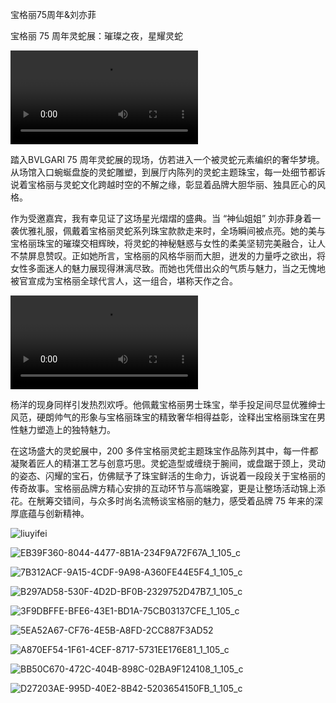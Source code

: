 宝格丽75周年&刘亦菲

宝格丽 75 周年灵蛇展：璀璨之夜，星耀灵蛇

<video src="C:\Users\Administrator\Documents\myworknet\02worknet\public\images\baogeli75liuyifei\baogeli01.mp4"></video>

踏入BVLGARI 75 周年灵蛇展的现场，仿若进入一个被灵蛇元素编织的奢华梦境。从场馆入口蜿蜒盘旋的灵蛇雕塑，到展厅内陈列的灵蛇主题珠宝，每一处细节都诉说着宝格丽与灵蛇文化跨越时空的不解之缘，彰显着品牌大胆华丽、独具匠心的风格。

作为受邀嘉宾，我有幸见证了这场星光熠熠的盛典。当 “神仙姐姐” 刘亦菲身着一袭优雅礼服，佩戴着宝格丽灵蛇系列珠宝款款走来时，全场瞬间被点亮。她的美与宝格丽珠宝的璀璨交相辉映，将灵蛇的神秘魅惑与女性的柔美坚韧完美融合，让人不禁屏息赞叹。正如她所言，宝格丽的风格华丽而大胆，迸发的力量呼之欲出，将女性多面迷人的魅力展现得淋漓尽致。而她也凭借出众的气质与魅力，当之无愧地被官宣成为宝格丽全球代言人，这一组合，堪称天作之合。

<video src="C:\Users\Administrator\Documents\myworknet\02worknet\public\images\baogeli75liuyifei\01e41c7009b6520c01037103870f15fd9e_258.mp4"></video>

杨洋的现身同样引发热烈欢呼。他佩戴宝格丽男士珠宝，举手投足间尽显优雅绅士风范，硬朗帅气的形象与宝格丽珠宝的精致奢华相得益彰，诠释出宝格丽珠宝在男性魅力塑造上的独特魅力。

在这场盛大的灵蛇展中，200 多件宝格丽灵蛇主题珠宝作品陈列其中，每一件都凝聚着匠人的精湛工艺与创意巧思。灵蛇造型或缠绕于腕间，或盘踞于颈上，灵动的姿态、闪耀的宝石，仿佛赋予了珠宝鲜活的生命力，诉说着一段段关于宝格丽的传奇故事。宝格丽品牌方精心安排的互动环节与高端晚宴，更是让整场活动锦上添花。在觥筹交错间，与众多时尚名流畅谈宝格丽的魅力，感受着品牌 75 年来的深厚底蕴与创新精神。



![liuyifei](C:\Users\Administrator\Documents\myworknet\02worknet\public\images\baogeli75liuyifei\liuyifei.jpeg)

![EB39F360-8044-4477-8B1A-234F9A72F67A_1_105_c](C:\Users\Administrator\Documents\myworknet\02worknet\public\images\baogeli75liuyifei\EB39F360-8044-4477-8B1A-234F9A72F67A_1_105_c.jpeg)

![7B312ACF-9A15-4CDF-9A98-A360FE44E5F4_1_105_c](C:\Users\Administrator\Documents\myworknet\02worknet\public\images\baogeli75liuyifei\7B312ACF-9A15-4CDF-9A98-A360FE44E5F4_1_105_c.jpeg)

![B297AD58-530F-4D2D-BF0B-2329752D47B7_1_105_c](C:\Users\Administrator\Documents\myworknet\02worknet\public\images\baogeli75liuyifei\B297AD58-530F-4D2D-BF0B-2329752D47B7_1_105_c.jpeg)

![3F9DBFFE-BFE6-43E1-BD1A-75CB03137CFE_1_105_c](C:\Users\Administrator\Documents\myworknet\02worknet\public\images\baogeli75liuyifei\3F9DBFFE-BFE6-43E1-BD1A-75CB03137CFE_1_105_c.jpeg)

![5EA52A67-CF76-4E5B-A8FD-2CC887F3AD52](C:\Users\Administrator\Documents\myworknet\02worknet\public\images\baogeli75liuyifei\5EA52A67-CF76-4E5B-A8FD-2CC887F3AD52.jpeg)

![A870EF54-1F61-4CEF-8717-5731EE176E81_1_105_c](C:\Users\Administrator\Documents\myworknet\02worknet\public\images\baogeli75liuyifei\A870EF54-1F61-4CEF-8717-5731EE176E81_1_105_c.jpeg)

![BB50C670-472C-404B-898C-02BA9F124108_1_105_c](C:\Users\Administrator\Documents\myworknet\02worknet\public\images\baogeli75liuyifei\BB50C670-472C-404B-898C-02BA9F124108_1_105_c.jpeg)

![D27203AE-995D-40E2-8B42-5203654150FB_1_105_c](C:\Users\Administrator\Documents\myworknet\02worknet\public\images\baogeli75liuyifei\D27203AE-995D-40E2-8B42-5203654150FB_1_105_c.jpeg)